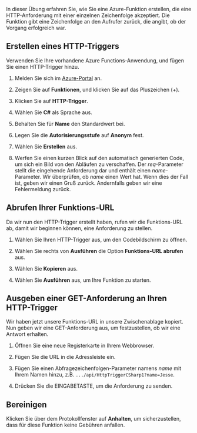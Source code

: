 In dieser Übung erfahren Sie, wie Sie eine Azure-Funktion erstellen, die eine HTTP-Anforderung mit einer einzelnen Zeichenfolge akzeptiert. Die Funktion gibt eine Zeichenfolge an den Aufrufer zurück, die angibt, ob der Vorgang erfolgreich war.

## <a name="create-an-http-trigger"></a>Erstellen eines HTTP-Triggers

Verwenden Sie Ihre vorhandene Azure Functions-Anwendung, und fügen Sie einen HTTP-Trigger hinzu.

1. Melden Sie sich im [Azure-Portal](https://portal.azure.com?azure-portal=true) an.

1. Zeigen Sie auf **Funktionen**, und klicken Sie auf das Pluszeichen (+).

1. Klicken Sie auf **HTTP-Trigger**.

1. Wählen Sie **C#** als Sprache aus.

1. Behalten Sie für **Name** den Standardwert bei.

1. Legen Sie die **Autorisierungsstufe** auf **Anonym** fest.

1. Wählen Sie **Erstellen** aus.

1. Werfen Sie einen kurzen Blick auf den automatisch generierten Code, um sich ein Bild von den Abläufen zu verschaffen. Der *req*-Parameter stellt die eingehende Anforderung dar und enthält einen *name*-Parameter. Wir überprüfen, ob *name* einen Wert hat. Wenn dies der Fall ist, geben wir einen Gruß zurück. Andernfalls geben wir eine Fehlermeldung zurück.

## <a name="get-your-function-url"></a>Abrufen Ihrer Funktions-URL

Da wir nun den HTTP-Trigger erstellt haben, rufen wir die Funktions-URL ab, damit wir beginnen können, eine Anforderung zu stellen.

1. Wählen Sie Ihren HTTP-Trigger aus, um den Codebildschirm zu öffnen.

1. Wählen Sie rechts von **Ausführen** die Option **Funktions-URL abrufen** aus.

1. Wählen Sie **Kopieren** aus.

1. Wählen Sie **Ausführen** aus, um Ihre Funktion zu starten.

## <a name="issue-a-get-request-to-your-http-trigger"></a>Ausgeben einer GET-Anforderung an Ihren HTTP-Trigger

Wir haben jetzt unsere Funktions-URL in unsere Zwischenablage kopiert. Nun geben wir eine GET-Anforderung aus, um festzustellen, ob wir eine Antwort erhalten.

1. Öffnen Sie eine neue Registerkarte in Ihrem Webbrowser.

1. Fügen Sie die URL in die Adressleiste ein.

1. Fügen Sie einen Abfragezeichenfolgen-Parameter namens *name* mit Ihrem Namen hinzu, z.B. `.../api/HttpTriggerCSharp1?name=Jesse`.

1. Drücken Sie die EINGABETASTE, um die Anforderung zu senden.

## <a name="clean-up"></a>Bereinigen
<!---TODO: Update for sandbox?--->

Klicken Sie über dem Protokollfenster auf **Anhalten**, um sicherzustellen, dass für diese Funktion keine Gebühren anfallen.
